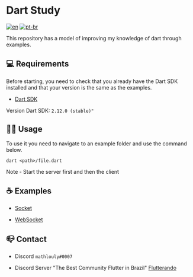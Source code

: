 # Dart Study

[![en](https://img.shields.io/badge/lang-en--us-red)](https://github.com/mathlouly/dart_study/blob/main/README.md)
[![pt-br](https://img.shields.io/badge/lang-pt--br-green)](https://github.com/mathlouly/dart_study/blob/main/README.pt-br.md)

This repository has a model of improving my knowledge of dart through examples.

## 💻 Requirements

Before starting, you need to check that you already have the Dart SDK installed and that your version is the same as the examples.

- [Dart SDK](https://dart.dev/get-dart)

Version Dart SDK: `2.12.0 (stable)"`

## 👩‍💻 Usage

To use it you need to navigate to an example folder and use the command below.
```
dart <path>/file.dart
```
Note - Start the server first and then the client

## ☕ Examples

* [Socket](https://github.com/mathlouly/dart_study/tree/main/connections/socket)

* [WebSocket](https://github.com/mathlouly/dart_study/tree/main/connections/websocket)

## 📪 Contact

* Discord `mathlouly#0007`

* Discord Server "The Best Community Flutter in Brazil" [Flutterando](https://discord.gg/pEP9baQCny)